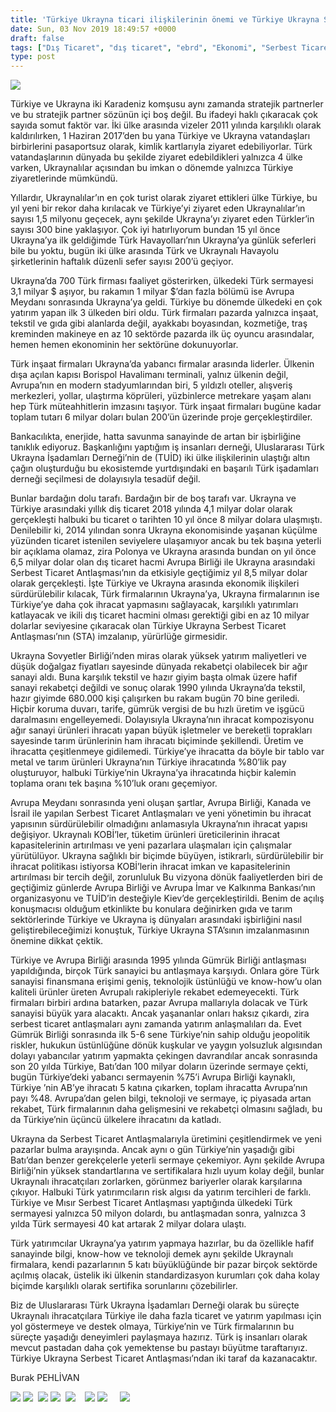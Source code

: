 ```yaml
---
title: 'Türkiye Ukrayna ticari ilişkilerinin önemi ve Türkiye Ukrayna Serbest Ticaret Antlaşması’nın getireceği fırsatlar'
date: Sun, 03 Nov 2019 18:49:57 +0000
draft: false
tags: ["Dış Ticaret", "dış ticaret", "ebrd", "Ekonomi", "Serbest Ticaret Antlaşması", "sunum", "TUİD", "TUİD (Türk Ukrayna İşadamları Derneği)", "Ukrayna Dış İlişkileri"]
type: post
---
```


![](http://burakpehlivan.org/wp-content/uploads/2019/11/IMG_9998-59.jpg)

Türkiye ve Ukrayna iki Karadeniz komşusu aynı zamanda stratejik partnerler ve bu stratejik partner sözünün içi boş değil. Bu ifadeyi haklı çıkaracak çok sayıda somut faktör var. İki ülke arasında vizeler 2011 yılında karşılıklı olarak kaldırılırken, 1 Haziran 2017’den bu yana Türkiye ve Ukrayna vatandaşları birbirlerini pasaportsuz olarak, kimlik kartlarıyla ziyaret edebiliyorlar. Türk vatandaşlarının dünyada bu şekilde ziyaret edebildikleri yalnızca 4 ülke varken, Ukraynalılar açısından bu imkan o dönemde yalnızca Türkiye ziyaretlerinde mümkündü.

Yıllardır, Ukraynalılar’ın en çok turist olarak ziyaret ettikleri ülke Türkiye, bu yıl yeni bir rekor daha kırılacak ve Türkiye’yi ziyaret eden Ukraynalılar’ın sayısı 1,5 milyonu geçecek, aynı şekilde Ukrayna’yı ziyaret eden Türkler’in sayısı 300 bine yaklaşıyor. Çok iyi hatırlıyorum bundan 15 yıl önce Ukrayna’ya ilk geldiğimde Türk Havayolları’nın Ukrayna’ya günlük seferleri bile bu yoktu, bugün iki ülke arasında Türk ve Ukraynalı Havayolu şirketlerinin haftalık düzenli sefer sayısı 200’ü geçiyor.

Ukrayna’da 700 Türk firması faaliyet gösterirken, ülkedeki Türk sermayesi 3,1 milyar $ aşıyor, bu rakamın 1 milyar $’dan fazla bölümü ise Avrupa Meydanı sonrasında Ukrayna’ya geldi. Türkiye bu dönemde ülkedeki en çok yatırım yapan ilk 3 ülkeden biri oldu. Türk firmaları pazarda yalnızca inşaat, tekstil ve gıda gibi alanlarda değil, ayakkabı boyasından, kozmetiğe, traş kreminden makineye en az 10 sektörde pazarda ilk üç oyuncu arasındalar, hemen hemen ekonominin her sektörüne dokunuyorlar.

Türk inşaat firmaları Ukrayna’da yabancı firmalar arasında liderler. Ülkenin dışa açılan kapısı Borispol Havalimanı terminali, yalnız ülkenin değil, Avrupa’nın en modern stadyumlarından biri, 5 yıldızlı oteller, alışveriş merkezleri, yollar, ulaştırma köprüleri, yüzbinlerce metrekare yaşam alanı hep Türk müteahhitlerin imzasını taşıyor. Türk inşaat firmaları bugüne kadar toplam tutarı 6 milyar doları bulan 200’ün üzerinde proje gerçekleştirdiler.

Bankacılıkta, enerjide, hatta savunma sanayinde de artan bir işbirliğine tanıklık ediyoruz. Başkanlığını yaptığım iş insanları derneği, Uluslararası Türk Ukrayna İşadamları Derneği’nin de (TUİD) iki ülke ilişkilerinin ulaştığı altın çağın oluşturduğu bu ekosistemde yurtdışındaki en başarılı Türk işadamları derneği seçilmesi de dolayısıyla tesadüf değil.

Bunlar bardağın dolu tarafı. Bardağın bir de boş tarafı var. Ukrayna ve Türkiye arasındaki yıllık diş ticaret 2018 yılında 4,1 milyar dolar olarak gerçekleşti halbuki bu ticaret o tarihten 10 yıl önce 8 milyar dolara ulaşmıştı. Denilebilir ki, 2014 yılından sonra Ukrayna ekonomisinde yaşanan küçülme yüzünden ticaret istenilen seviyelere ulaşamıyor ancak bu tek başına yeterli bir açıklama olamaz, zira Polonya ve Ukrayna arasında bundan on yıl önce 6,5 milyar dolar olan dış ticaret hacmi Avrupa Birliği ile Ukrayna arasındaki Serbest Ticaret Antlaşması’nın da etkisiyle geçtiğimiz yıl 8,5 milyar dolar olarak gerçekleşti. İşte Türkiye ve Ukrayna arasında ekonomik ilişkileri sürdürülebilir kılacak, Türk firmalarının Ukrayna’ya, Ukrayna firmalarının ise Türkiye’ye daha çok ihracat yapmasını sağlayacak, karşılıklı yatırımları katlayacak ve ikili dış ticaret hacmini olması gerektiği gibi en az 10 milyar dolarlar seviyesine çıkaracak olan Türkiye Ukrayna Serbest Ticaret Antlaşması’nın (STA) imzalanıp, yürürlüğe girmesidir.

Ukrayna Sovyetler Birliği’nden miras olarak yüksek yatırım maliyetleri ve düşük doğalgaz fiyatları sayesinde dünyada rekabetçi olabilecek bir ağır sanayi aldı. Buna karşılık tekstil ve hazır giyim başta olmak üzere hafif sanayi rekabetçi değildi ve sonuç olarak 1990 yılında Ukrayna’da tekstil, hazır giyimde 680.000 kişi çalışırken bu rakam bugün 70 bine geriledi. Hiçbir koruma duvarı, tarife, gümrük vergisi de bu hızlı üretim ve işgücü daralmasını engelleyemedi. Dolayısıyla Ukrayna’nın ihracat kompozisyonu ağır sanayi ürünleri ihracatı yapan büyük işletmeler ve bereketli toprakları sayesinde tarım ürünlerinin ham ihracatı biçiminde şekillendi. Üretim ve ihracatta çeşitlenmeye gidilemedi. Türkiye’ye ihracatta da böyle bir tablo var metal ve tarım ürünleri Ukrayna’nın Türkiye ihracatında %80’lik pay oluşturuyor, halbuki Türkiye’nin Ukrayna’ya ihracatında hiçbir kalemin toplama oranı tek başına %10’luk oranı geçemiyor.

Avrupa Meydanı sonrasında yeni oluşan şartlar, Avrupa Birliği, Kanada ve İsrail ile yapılan Serbest Ticaret Antlaşmaları ve yeni yönetimin bu ihracat yapısının sürdürülebilir olmadığını anlamasıyla Ukrayna’nın ihracat yapısı değişiyor. Ukraynalı KOBİ’ler, tüketim ürünleri üreticilerinin ihracat kapasitelerinin artırılması ve yeni pazarlara ulaşmaları için çalışmalar yürütülüyor. Ukrayna sağlıklı bir biçimde büyüyen, istikrarlı, sürdürülebilir bir ihracat politikası istiyorsa KOBİ’lerin ihracat imkan ve kapasitelerinin artırılması bir tercih değil, zorunluluk Bu vizyona dönük faaliyetlerden biri de geçtiğimiz günlerde Avrupa Birliği ve Avrupa İmar ve Kalkınma Bankası’nın organizasyonu ve TUİD’in desteğiyle Kiev’de gerçekleştirildi. Benim de açılış konuşmacısı olduğum etkinlikte bu konulara değinirken gıda ve tarım sektörlerinde Türkiye ve Ukrayna iş dünyaları arasındaki işbirliğini nasıl geliştirebileceğimizi konuştuk, Türkiye Ukrayna STA’sının imzalanmasının önemine dikkat çektik.

Türkiye ve Avrupa Birliği arasında 1995 yılında Gümrük Birliği antlaşması yapıldığında, birçok Türk sanayici bu antlaşmaya karşıydı. Onlara göre Türk sanayisi finansmana erişimi geniş, teknolojik üstünlüğü ve know-how’u olan kaliteli ürünler üreten Avrupalı rakipleriyle rekabet edemeyecekti. Türk firmaları birbiri ardına batarken, pazar Avrupa mallarıyla dolacak ve Türk sanayisi büyük yara alacaktı. Ancak yaşananlar onları haksız çıkardı, zira serbest ticaret antlaşmaları aynı zamanda yatırım anlaşmalıları da. Evet Gümrük Birliği sonrasında ilk 5-6 sene Türkiye’nin sahip olduğu jeopolitik riskler, hukukun üstünlüğüne dönük kuşkular ve yaygın yolsuzluk algısından dolayı yabancılar yatırım yapmakta çekingen davrandılar ancak sonrasında son 20 yılda Türkiye, Batı’dan 100 milyar doların üzerinde sermaye çekti, bugün Türkiye’deki yabancı sermayenin %75’i Avrupa Birliği kaynaklı, Türkiye ’nin AB’ye ihracatı 5 katına çıkarken, toplam ihracatta Avrupa’nın payı %48. Avrupa’dan gelen bilgi, teknoloji ve sermaye, iç piyasada artan rekabet, Türk firmalarının daha gelişmesini ve rekabetçi olmasını sağladı, bu da Türkiye’nin üçüncü ülkelere ihracatını da katladı.

Ukrayna da Serbest Ticaret Antlaşmalarıyla üretimini çeşitlendirmek ve yeni pazarlar bulma arayışında. Ancak aynı o gün Türkiye’nin yaşadığı gibi Batı’dan benzer gerekçelerle yeterli sermaye çekemiyor. Aynı şekilde Avrupa Birliği’nin yüksek standartlarına ve sertifikalara hızlı uyum kolay değil, bunlar Ukraynalı ihracatçıları zorlarken, görünmez bariyerler olarak karşılarına çıkıyor. Halbuki Türk yatırımcıların risk algısı da yatırım tercihleri de farklı. Türkiye ve Mısır Serbest Ticaret Antlaşması yaptığında ülkedeki Türk sermayesi yalnızca 50 milyon dolardı, bu antlaşmadan sonra, yalnızca 3 yılda Türk sermayesi 40 kat artarak 2 milyar dolara ulaştı.

Türk yatırımcılar Ukrayna’ya yatırım yapmaya hazırlar, bu da özellikle hafif sanayinde bilgi, know-how ve teknoloji demek aynı şekilde Ukraynalı firmalara, kendi pazarlarının 5 katı büyüklüğünde bir pazar birçok sektörde açılmış olacak, üstelik iki ülkenin standardizasyon kurumları çok daha kolay biçimde karşılıklı olarak sertifika sorunlarını çözebilirler.

Biz de Uluslararası Türk Ukrayna İşadamları Derneği olarak bu süreçte Ukraynalı ihracatçılara Türkiye ile daha fazla ticaret ve yatırım yapılması için yol göstermeye ve destek olmaya, Türkiye’nin ve Türk firmalarının bu süreçte yaşadığı deneyimleri paylaşmaya hazırız. Türk iş insanları olarak mevcut pastadan daha çok yemektense bu pastayı büyütme taraftarıyız. Türkiye Ukrayna Serbest Ticaret Antlaşması’ndan iki taraf da kazanacaktır.

Burak PEHLİVAN

![](http://burakpehlivan.org/wp-content/uploads/2019/11/IMG_9842-2.jpg) ![](http://burakpehlivan.org/wp-content/uploads/2019/11/IMG_9846-4.jpg)  ![](http://burakpehlivan.org/wp-content/uploads/2019/11/IMG_9879-12.jpg) ![](http://burakpehlivan.org/wp-content/uploads/2019/11/IMG_9890-19.jpg)  ![](http://burakpehlivan.org/wp-content/uploads/2019/11/IMG_9918-32.jpg)    ![](http://burakpehlivan.org/wp-content/uploads/2019/11/IMG_9963-44.jpg) ![](http://burakpehlivan.org/wp-content/uploads/2019/11/IMG_9974-48.jpg)     ![](http://burakpehlivan.org/wp-content/uploads/2019/11/IMG_9998-55.jpg)